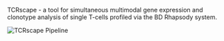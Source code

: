 TCRscape - a tool for simultaneous multimodal gene expression and clonotype analysis of single T-cells profiled via the BD Rhapsody system.

![TCRscape Pipeline](https://github.com/Perik-Zavodskii/TCRscape/assets/166631681/b5fd1168-c5b5-4ed8-aa5c-6d843ea30a1a)
